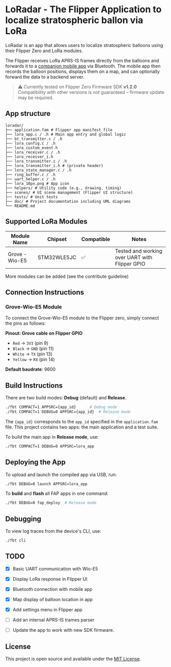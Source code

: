 # LoRadar - The Flipper Application to localize stratospheric ballon via LoRa

LoRadar is an app that allows users to localize stratospheric balloons using their Flipper Zero and LoRa modules.

The Flipper receives LoRa APRS-IS frames directly from the balloons and forwards it to a [companion mobile app](https://github.com/nahel-b/flipperApp) via Bluetooth.
The mobile app then records the balloon positions, displays them on a map, and can optionally forward the data to a backend server.


> ⚠️ Currently tested on Flipper Zero Firmware SDK **v1.2.0**  
> Compatibility with other versions is not guaranteed – firmware update may be required.

## App structure
```
loradar/
├── application.fam # Flipper app manifest file
├── lora_app.c / .h # Main app entry and global logic
├── bt_transmitter.c / .h
├── lora_config.c / .h
├── lora_custom_event.h
├── lora_receiver.c / .h
├── lora_receiver_i.h 
├── lora_transmitter.c / .h
├── lora_transmitter_i.h # (private header)
├── lora_state_manager.c / .h
├── ring_buffer.c / .h
├── uart_helper.c / .h
├── lora_10px.png # App icon
├── helpers/ # Utility code (e.g., drawing, timing)
├── scenes/ # UI scene management (Flipper UI structure)
├── tests/ # Unit tests
├── doc/ # Project documentation including UML diagrams
└── README.md
```

## Supported LoRa Modules

| Module Name          | Chipset       | Compatible | Notes                                               |
|----------------------|---------------|------------|-----------------------------------------------------|
| Grove - Wio-E5       | STM32WLE5JC   | ✅         | Tested and working over UART with Flipper GPIO      |


More modules can be added (see the contribute guideline)

## Connection Instructions

### Grove-Wio-E5 Module
To connect the Grove-Wio-E5 module to the Flipper zero, simply connect the pins as follows: 

**Pinout: Grove cable on Flipper GPIO**
- `Red` → `3V3` (pin 9)
- `Black` → `GND` (pin 11)
- `White` → `TX` (pin 13)
- `Yellow` → `RX` (pin 14)

**Default baudrate**: 9600

## Build Instructions

There are two build modes: **Debug** (default) and **Release**.

```sh
./fbt COMPACT=1 APPSRC={app_id}      # Debug mode
./fbt COMPACT=1 DEBUG=0 APPSRC={app_id}  # Release mode
```

The `{app_id}` corresponds to the `app_id` specified in the `application.fam` file. 
This project contains two apps: the main application and a test suite.

To build the main app in **Release mode**, use:

```sh
./fbt COMPACT=1 DEBUG=0 APPSRC=lora_app
```

## Deploying the App

To upload and launch the compiled app via USB, run:

```sh
./fbt DEBUG=0 launch APPSRC=lora_app
```

To **build** and **flash** all FAP apps in one command:

```sh
./fbt DEBUG=0 fap_deploy  # Release mode
```

## Debugging

To view log traces from the device's CLI, use:

```sh
./fbt cli
```


## TODO

- [x] Basic UART communication with Wio-E5
- [x] Display LoRa response in Flipper UI
- [x] Bluetooth connection with mobile app
- [x] Map display of balloon location in app
- [x] Add settings menu in Flipper app
- [ ] Add an internal APRS-IS trames parser
- [ ] Update the app to work with new SDK firmware.



## License

This project is open source and available under the [MIT License](./LICENSE).